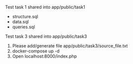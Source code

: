Test task 1 shared into app/public/task1
* structure.sql
* data.sql
* queries.sql

Test task 3 shared into app/public/task3
1. Please add/generate file app/public/task3/source_file.txt
2. docker-compose up -d
3. Open localhost:8000/index.php